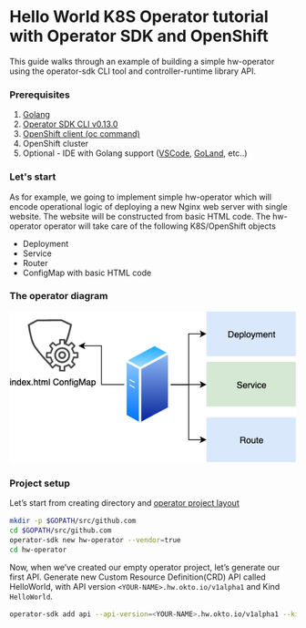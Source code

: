 # Hello World K8S Operator tutorial with Operator SDK and OpenShift

This guide walks through an example of building a simple hw-operator using the operator-sdk CLI tool and controller-runtime library API.

### Prerequisites 
1. [Golang](https://golang.org/doc/install) 
2. [Operator SDK CLI v0.13.0](https://github.com/operator-framework/operator-sdk/releases/tag/v0.13.0)
3. [OpenShift client (oc command)](https://mirror.openshift.com/pub/openshift-v4/clients/ocp/latest/)
4. OpenShift cluster
5. Optional - IDE with Golang support ([VSCode](https://code.visualstudio.com/download), [GoLand](https://www.jetbrains.com/go), etc..)


### Let's start

As for example, we going to implement simple hw-operator which will encode operational logic of deploying a new Nginx web server with single website. The website will be constructed from basic HTML code.
The hw-operator operator will take care of the following K8S/OpenShift objects
* Deployment
* Service
* Router
* ConfigMap with basic HTML code

### The operator diagram

![diagram](hw-operator-diagram.png)

### Project setup 
Let’s start from creating directory and [operator project layout](https://github.com/operator-framework/operator-sdk/blob/master/doc/project_layout.md)

```bash
mkdir -p $GOPATH/src/github.com
cd $GOPATH/src/github.com
operator-sdk new hw-operator --vendor=true
cd hw-operator
```

Now, when we’ve created our empty operator project, let’s generate our first API. 
Generate new Custom Resource Definition(CRD) API called HelloWorld, 
with API version `<YOUR-NAME>.hw.okto.io/v1alpha1` and Kind `HelloWorld`.

```bash
operator-sdk add api --api-version=<YOUR-NAME>.hw.okto.io/v1alpha1 --kind=HelloWorld
```